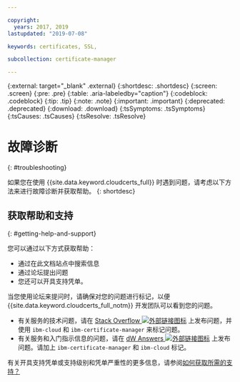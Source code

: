 ```yaml
---

copyright:
  years: 2017, 2019
lastupdated: "2019-07-08"

keywords: certificates, SSL, 

subcollection: certificate-manager

---
```


{:external: target="_blank" .external}
{:shortdesc: .shortdesc}
{:screen: .screen}
{:pre: .pre}
{:table: .aria-labeledby="caption"}
{:codeblock: .codeblock}
{:tip: .tip}
{:note: .note}
{:important: .important}
{:deprecated: .deprecated}
{:download: .download}
{:tsSymptoms: .tsSymptoms}
{:tsCauses: .tsCauses}
{:tsResolve: .tsResolve}

# 故障诊断
{: #troubleshooting}

如果您在使用 {{site.data.keyword.cloudcerts_full}} 时遇到问题，请考虑以下方法来进行故障诊断并获取帮助。
{: shortdesc}

## 获取帮助和支持
{: #getting-help-and-support}



您可以通过以下方式获取帮助：

- 通过在此文档站点中搜索信息
- 通过论坛提出问题
- 您还可以开具支持凭单。


当您使用论坛来提问时，请确保对您的问题进行标记，以便 {{site.data.keyword.cloudcerts_full_notm}} 开发团队可以看到您的问题。

- 有关服务的技术问题，请在 [Stack Overflow ![外部链接图标](../../icons/launch-glyph.svg "外部链接图标")](https://stackoverflow.com/search?q=ibm-certificate-manager+ibm-cloud) 上发布问题，并使用 `ibm-cloud` 和 `ibm-certificate-manager` 来标记问题。  
- 有关服务和入门指示信息的问题，请在 [dW Answers ![外部链接图标](../../icons/launch-glyph.svg "外部链接图标")](https://developer.ibm.com/answers) 上发布问题。请加上 `ibm-certificate-manager` 和 `ibm-cloud` 标记。

有关开具支持凭单或支持级别和凭单严重性的更多信息，请参阅[如何获取所需的支持？](/docs/get-support?topic=get-support-getting-customer-support#getting-customer-support)
